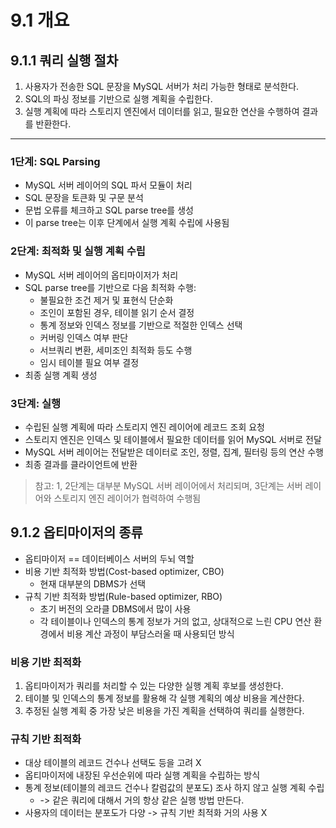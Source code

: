 # 9.1 개요

## 9.1.1 쿼리 실행 절차

1. 사용자가 전송한 SQL 문장을 MySQL 서버가 처리 가능한 형태로 분석한다.
2. SQL의 파싱 정보를 기반으로 실행 계획을 수립한다.
3. 실행 계획에 따라 스토리지 엔진에서 데이터를 읽고, 필요한 연산을 수행하여 결과를 반환한다.

---

### 1단계: SQL Parsing
- MySQL 서버 레이어의 SQL 파서 모듈이 처리
- SQL 문장을 토큰화 및 구문 분석
- 문법 오류를 체크하고 SQL parse tree를 생성
- 이 parse tree는 이후 단계에서 실행 계획 수립에 사용됨

### 2단계: 최적화 및 실행 계획 수립
- MySQL 서버 레이어의 옵티마이저가 처리
- SQL parse tree를 기반으로 다음 최적화 수행:
    - 불필요한 조건 제거 및 표현식 단순화
    - 조인이 포함된 경우, 테이블 읽기 순서 결정
    - 통계 정보와 인덱스 정보를 기반으로 적절한 인덱스 선택
    - 커버링 인덱스 여부 판단
    - 서브쿼리 변환, 세미조인 최적화 등도 수행
    - 임시 테이블 필요 여부 결정
- 최종 실행 계획 생성

### 3단계: 실행
- 수립된 실행 계획에 따라 스토리지 엔진 레이어에 레코드 조회 요청
- 스토리지 엔진은 인덱스 및 테이블에서 필요한 데이터를 읽어 MySQL 서버로 전달
- MySQL 서버 레이어는 전달받은 데이터로 조인, 정렬, 집계, 필터링 등의 연산 수행
- 최종 결과를 클라이언트에 반환

> 참고: 1, 2단계는 대부분 MySQL 서버 레이어에서 처리되며, 3단계는 서버 레이어와 스토리지 엔진 레이어가 협력하여 수행됨


## 9.1.2 옵티마이저의 종류
- 옵티마이저 == 데이터베이스 서버의 두뇌 역할
- 비용 기반 최적화 방법(Cost-based optimizer, CBO)
    - 현재 대부분의 DBMS가 선택
- 규칙 기반 최적화 방법(Rule-based optimizer, RBO) 
    - 초기 버전의 오라클 DBMS에서 많이 사용
    - 각 테이블이나 인덱스의 통계 정보가 거의 없고, 상대적으로 느린 CPU 연산 환경에서 비용 계산 과정이 부담스러울 때 사용되던 방식

### 비용 기반 최적화
1. 옵티마이저가 쿼리를 처리할 수 있는 다양한 실행 계획 후보를 생성한다.  
2. 테이블 및 인덱스의 통계 정보를 활용해 각 실행 계획의 예상 비용을 계산한다.  
3. 추정된 실행 계획 중 가장 낮은 비용을 가진 계획을 선택하여 쿼리를 실행한다.

### 규칙 기반 최적화
- 대상 테이블의 레코드 건수나 선택도 등을 고려 X
- 옵티마이저에 내장된 우선순위에 따라 실행 계획을 수립하는 방식
- 통계 정보(테이블의 레코드 건수나 칼럼값의 분포도) 조사 하지 않고 실행 계획 수립 
    - -> 같은 쿼리에 대해서 거의 항상 같은 실행 방법 만든다.
- 사용자의 데이터는 분포도가 다양 -> 규칙 기반 최적화 거의 사용 X
